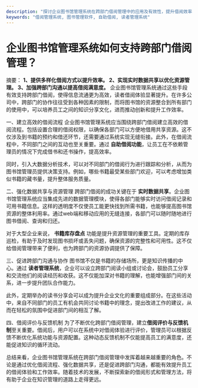```yaml
---
description: "探讨企业图书馆管理系统在跨部门借阅管理中的应用及有效性，提升借阅效率的策略。"
keywords: "借阅管理系统, 图书管理软件, 自助借阅, 读者管理系统"
---
```

# 企业图书馆管理系统如何支持跨部门借阅管理？

摘要： 
**1、提供多样化借阅方式以提升效率。 2、实现实时数据共享以优化资源管理。 3、加强跨部门沟通以提高借阅满意度。** 企业图书馆管理系统通过这些手段有效支持跨部门借阅，使得信息流通更为高效，读者借阅体验显著提升。在许多公司中，跨部门的协作往往受到各种因素的限制，而将图书馆的资源整合到所有部门的使用中，可以培养员工之间的知识分享文化，进而推动创新和提升工作效率。

一、建立高效的借阅流程
企业图书馆管理系统应当围绕跨部门借阅建立高效的借阅流程。包括设置合理的借阅权限，以确保各部门可以方便地借用共享资源。这不仅涉及到书籍的预约和借还环节，还需要通过系统实现无缝衔接。此外，在借阅流程中，不同部门之间的互动也至关重要。通过 **自助借阅功能**，让员工在不依赖管理员的情况下完成借书和还书操作，提高效率。

同时，引入大数据分析技术，可以对不同部门的借阅行为进行跟踪和分析，从而为图书馆管理员提供决策支持。例如，哪些书籍最受某些部门欢迎，可以考虑增加类似书籍的藏书量，提升整体服务质量。

二、强化数据共享与资源管理
跨部门借阅的成功关键在于 **实时数据共享**。企业图书馆管理系统应当集成先进的数据管理模块，使得各部门能够实时访问借阅记录和可用书籍信息。这样的透明度不仅使员工能更快找到所需书籍，也能够提高图书馆资源的整体利用率。通过web端和移动应用的无缝连接，各部门可以随时随地进行图书借阅、查询和归还。

对于大型企业来说， **书籍库存盘点** 功能是提升资源管理的重要工具。定期的库存巡检，有助于及时发现图书损坏或丢失问题，确保资源的完整性和可用性。这不仅给借阅管理带来了便利，也为跨部门的资源协调提供了保障。

三、促进跨部门沟通与协作
图书馆不仅是书籍的存储场所，更是知识传播的中心。通过 **读者管理系统**，企业可以设立跨部门阅读小组或讨论会，鼓励员工分享和交流他们的阅读经历和收获。这不仅能加深对书籍的理解，也能增强部门间的关系，进一步提升团队合作能力。

此外，定期举办的读书分享会可以成为提升企业文化的重要组成部分。在这些活动中，来自不同部门的员工有机会共同讨论书籍中的理念，提出改进工作的建议，从而在轻松的氛围中促进部门间的相互了解。

四、借阅评价与反馈机制
为了不断优化跨部门借阅管理，建立**借阅评价与反馈机制**至关重要。借阅后，用户可以在系统中对借阅体验进行评价，管理员可以根据反馈不断优化系统功能与资源配置。这种动态反馈机制不仅能提高员工的满意度，还能促进知识的循环流动。

总结来看，企业图书馆管理系统在跨部门借阅管理中发挥着越来越重要的角色。不论是通过优化借阅流程、强化数据共享，还是促进跨部门沟通，都能有效提升员工的借阅体验和工作效率。随着技术的发展，不断探索新的借阅形式和管理方法，将有助于企业在知识管理的道路上走得更远。
